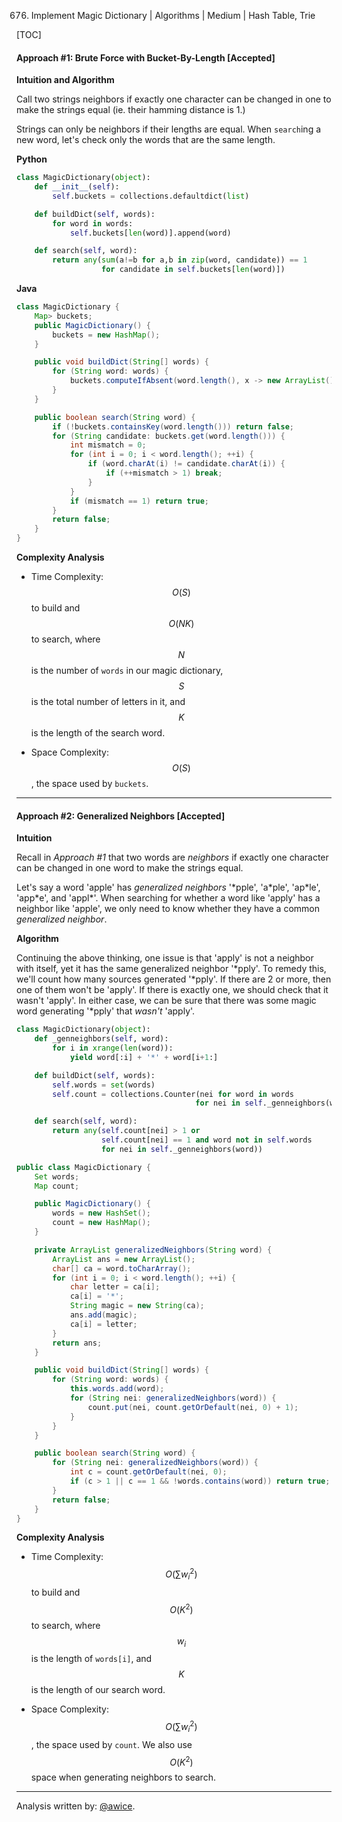 676. Implement Magic Dictionary | Algorithms | Medium | Hash Table, Trie

[TOC]


#### Approach #1: Brute Force with Bucket-By-Length [Accepted]

**Intuition and Algorithm**

Call two strings neighbors if exactly one character can be changed in one to make the strings equal (ie. their hamming distance is 1.)

Strings can only be neighbors if their lengths are equal.  When `search`ing a new word, let's check only the words that are the same length.

**Python**
```python
class MagicDictionary(object):
    def __init__(self):
        self.buckets = collections.defaultdict(list)

    def buildDict(self, words):
        for word in words:
            self.buckets[len(word)].append(word)

    def search(self, word):
        return any(sum(a!=b for a,b in zip(word, candidate)) == 1
                   for candidate in self.buckets[len(word)])
```

**Java**
```java
class MagicDictionary {
    Map> buckets;
    public MagicDictionary() {
        buckets = new HashMap();
    }

    public void buildDict(String[] words) {
        for (String word: words) {
            buckets.computeIfAbsent(word.length(), x -> new ArrayList()).add(word);
        }
    }

    public boolean search(String word) {
        if (!buckets.containsKey(word.length())) return false;
        for (String candidate: buckets.get(word.length())) {
            int mismatch = 0;
            for (int i = 0; i < word.length(); ++i) {
                if (word.charAt(i) != candidate.charAt(i)) {
                    if (++mismatch > 1) break;
                }
            }
            if (mismatch == 1) return true;
        }
        return false;
    }
}
```

**Complexity Analysis**

* Time Complexity: $$O(S)$$ to build and $$O(NK)$$ to search, where $$N$$ is the number of `words` in our magic dictionary, $$S$$ is the total number of letters in it, and $$K$$ is the length of the search word.

* Space Complexity: $$O(S)$$, the space used by `buckets`.

---
#### Approach #2: Generalized Neighbors [Accepted]

**Intuition**

Recall in *Approach #1* that two words are *neighbors* if exactly one character can be changed in one word to make the strings equal.

Let's say a word 'apple' has *generalized neighbors* '\*pple', 'a\*ple', 'ap\*le', 'app\*e', and 'appl\*'. When searching for whether a word like 'apply' has a neighbor like 'apple', we only need to know whether they have a common *generalized neighbor*.

**Algorithm**

Continuing the above thinking, one issue is that 'apply' is not a neighbor with itself, yet it has the same generalized neighbor '\*pply'.  To remedy this, we'll count how many sources generated '\*pply'.  If there are 2 or more, then one of them won't be 'apply'.  If there is exactly one, we should check that it wasn't 'apply'.  In either case, we can be sure that there was some magic word generating '\*pply' that *wasn't* 'apply'.

```python
class MagicDictionary(object):
    def _genneighbors(self, word):
        for i in xrange(len(word)):
            yield word[:i] + '*' + word[i+1:]

    def buildDict(self, words):
        self.words = set(words)
        self.count = collections.Counter(nei for word in words
                                        for nei in self._genneighbors(word))

    def search(self, word):
        return any(self.count[nei] > 1 or
                   self.count[nei] == 1 and word not in self.words
                   for nei in self._genneighbors(word))
```

```java
public class MagicDictionary {
    Set words;
    Map count;

    public MagicDictionary() {
        words = new HashSet();
        count = new HashMap();
    }

    private ArrayList generalizedNeighbors(String word) {
        ArrayList ans = new ArrayList();
        char[] ca = word.toCharArray();
        for (int i = 0; i < word.length(); ++i) {
            char letter = ca[i];
            ca[i] = '*';
            String magic = new String(ca);
            ans.add(magic);
            ca[i] = letter;
        }
        return ans;
    }

    public void buildDict(String[] words) {
        for (String word: words) {
            this.words.add(word);
            for (String nei: generalizedNeighbors(word)) {
                count.put(nei, count.getOrDefault(nei, 0) + 1);
            }
        }
    }

    public boolean search(String word) {
        for (String nei: generalizedNeighbors(word)) {
            int c = count.getOrDefault(nei, 0);
            if (c > 1 || c == 1 && !words.contains(word)) return true;
        }
        return false;
    }
}
```

**Complexity Analysis**

* Time Complexity: $$O(\sum w_i^2)$$ to build and $$O(K^2)$$ to search, where $$w_i$$ is the length of `words[i]`, and $$K$$ is the length of our search word.

* Space Complexity: $$O(\sum w_i^2)$$, the space used by `count`.  We also use $$O(K^2)$$ space when generating neighbors to search.

---

Analysis written by: [@awice](https://leetcode.com/awice).
